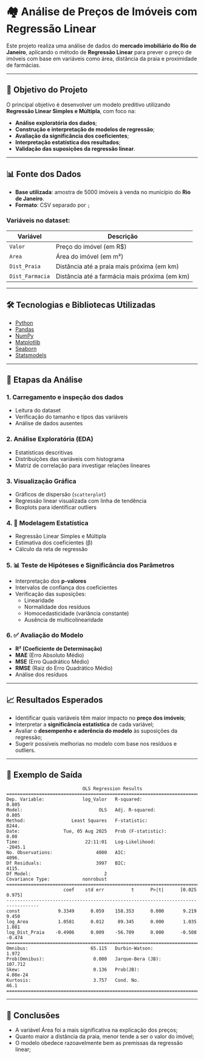 # 🏘️ Análise de Preços de Imóveis com Regressão Linear

Este projeto realiza uma análise de dados do **mercado imobiliário do Rio de Janeiro**, aplicando o método de **Regressão Linear** para prever o preço de imóveis com base em variáveis como área, distância da praia e proximidade de farmácias.

---

## 📌 Objetivo do Projeto

O principal objetivo é desenvolver um modelo preditivo utilizando **Regressão Linear Simples e Múltipla**, com foco na:

- **Análise exploratória dos dados**;
- **Construção e interpretação de modelos de regressão**;
- **Avaliação da significância dos coeficientes**;
- **Interpretação estatística dos resultados**;
- **Validação das suposições da regressão linear**.

---

## 📊 Fonte dos Dados

- **Base utilizada**: amostra de 5000 imóveis à venda no município do **Rio de Janeiro**.
- **Formato**: CSV separado por `;`

### Variáveis no dataset:
| Variável         | Descrição                                        |
|------------------|--------------------------------------------------|
| `Valor`          | Preço do imóvel (em R$)                          |
| `Area`           | Área do imóvel (em m²)                           |
| `Dist_Praia`     | Distância até a praia mais próxima (em km)       |
| `Dist_Farmacia`  | Distância até a farmácia mais próxima (em km)    |

---

## 🛠️ Tecnologias e Bibliotecas Utilizadas

- [Python](https://www.python.org/)
- [Pandas](https://pandas.pydata.org/)
- [NumPy](https://numpy.org/)
- [Matplotlib](https://matplotlib.org/)
- [Seaborn](https://seaborn.pydata.org/)
- [Statsmodels](https://www.statsmodels.org/)

---

## 🔎 Etapas da Análise

### 1. Carregamento e inspeção dos dados
- Leitura do dataset
- Verificação do tamanho e tipos das variáveis
- Análise de dados ausentes

### 2. Análise Exploratória (EDA)
- Estatísticas descritivas
- Distribuições das variáveis com histograma
- Matriz de correlação para investigar relações lineares

### 3. Visualização Gráfica
- Gráficos de dispersão (`scatterplot`)
- Regressão linear visualizada com linha de tendência
- Boxplots para identificar outliers

### 4. 📐 Modelagem Estatística
- Regressão Linear Simples e Múltipla
- Estimativa dos coeficientes (β)
- Cálculo da reta de regressão

### 5. 📊 Teste de Hipóteses e Significância dos Parâmetros
- Interpretação dos **p-valores**
- Intervalos de confiança dos coeficientes
- Verificação das suposições:
  - Linearidade
  - Normalidade dos resíduos
  - Homocedasticidade (variância constante)
  - Ausência de multicolinearidade

### 6. ✅ Avaliação do Modelo
- **R² (Coeficiente de Determinação)**
- **MAE** (Erro Absoluto Médio)
- **MSE** (Erro Quadrático Médio)
- **RMSE** (Raiz do Erro Quadrático Médio)
- Análise dos resíduos

---

## 📈 Resultados Esperados

- Identificar quais variáveis têm maior impacto no **preço dos imóveis**;
- Interpretar a **significância estatística** de cada variável;
- Avaliar o **desempenho e aderência do modelo** às suposições da regressão;
- Sugerir possíveis melhorias no modelo com base nos resíduos e outliers.

---
## 🧪 Exemplo de Saída 

```
                            OLS Regression Results                            
==============================================================================
Dep. Variable:              log_Valor   R-squared:                       0.805
Model:                            OLS   Adj. R-squared:                  0.805
Method:                 Least Squares   F-statistic:                     8244.
Date:                Tue, 05 Aug 2025   Prob (F-statistic):               0.00
Time:                        22:11:01   Log-Likelihood:                -2045.1
No. Observations:                4000   AIC:                             4096.
Df Residuals:                    3997   BIC:                             4115.
Df Model:                           2                                         
Covariance Type:            nonrobust                                         
==================================================================================
                     coef    std err          t      P>|t|      [0.025      0.975]
----------------------------------------------------------------------------------
const              9.3349      0.059    158.353      0.000       9.219       9.450
log_Area           1.0581      0.012     89.345      0.000       1.035       1.081
log_Dist_Praia    -0.4906      0.009    -56.709      0.000      -0.508      -0.474
==============================================================================
Omnibus:                       65.115   Durbin-Watson:                   1.972
Prob(Omnibus):                  0.000   Jarque-Bera (JB):              107.712
Skew:                           0.136   Prob(JB):                     4.08e-24
Kurtosis:                       3.757   Cond. No.                         46.1
==============================================================================
```
---

## 📌 Conclusões
- A variável Área foi a mais significativa na explicação dos preços;
- Quanto maior a distância da praia, menor tende a ser o valor do imóvel;
- O modelo obedece razoavelmente bem as premissas da regressão linear;

